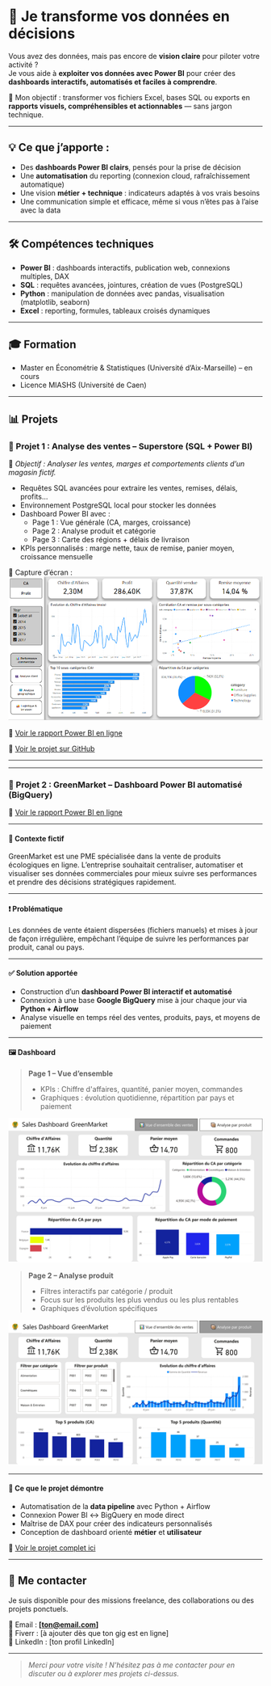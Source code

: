 # 🚀 Je transforme vos données en décisions

Vous avez des données, mais pas encore de **vision claire** pour piloter votre activité ?  
Je vous aide à **exploiter vos données avec Power BI** pour créer des **dashboards interactifs, automatisés et faciles à comprendre**.

🎯 Mon objectif : transformer vos fichiers Excel, bases SQL ou exports en **rapports visuels, compréhensibles et actionnables** — sans jargon technique.

---

## 💡 Ce que j’apporte :
- Des **dashboards Power BI clairs**, pensés pour la prise de décision
- Une **automatisation** du reporting (connexion cloud, rafraîchissement automatique)
- Une vision **métier + technique** : indicateurs adaptés à vos vrais besoins
- Une communication simple et efficace, même si vous n’êtes pas à l’aise avec la data

---

## 🛠️ Compétences techniques

- **Power BI** : dashboards interactifs, publication web, connexions multiples, DAX
- **SQL** : requêtes avancées, jointures, création de vues (PostgreSQL)
- **Python** : manipulation de données avec pandas, visualisation (matplotlib, seaborn)
- **Excel** : reporting, formules, tableaux croisés dynamiques

---

## 🎓 Formation

- Master en Économétrie & Statistiques (Université d’Aix-Marseille) – en cours  
- Licence MIASHS (Université de Caen)

---

## 📊 Projets

### 📁 Projet 1 : Analyse des ventes – Superstore (SQL + Power BI)

🎯 *Objectif : Analyser les ventes, marges et comportements clients d’un magasin fictif.*

- Requêtes SQL avancées pour extraire les ventes, remises, délais, profits...
- Environnement PostgreSQL local pour stocker les données
- Dashboard Power BI avec :
  - Page 1 : Vue générale (CA, marges, croissance)
  - Page 2 : Analyse produit et catégorie
  - Page 3 : Carte des régions + délais de livraison
- KPIs personnalisés : marge nette, taux de remise, panier moyen, croissance mensuelle

📸 Capture d’écran :  
![rapport_photo](/images/rapport_photo.png)

🔗 [Voir le rapport Power BI en ligne](https://app.powerbi.com/reportEmbed?reportId=9e15115f-84b8-443c-8ce5-3b31164e654b&autoAuth=true&ctid=a9f1c4f7-38f4-4d38-8a3c-4b6dbe981cea)

🔗 [Voir le projet sur GitHub](https://github.com/AntoineBrousse/Projet-Data-Analyst_Superstore)

---
---

### 📁 Projet 2 : GreenMarket – Dashboard Power BI automatisé (BigQuery)

🔗 [Voir le rapport Power BI en ligne](https://app.powerbi.com/reportEmbed?reportId=9e15115f-84b8-443c-8ce5-3b31164e654b&autoAuth=true&ctid=a9f1c4f7-38f4-4d38-8a3c-4b6dbe981cea)

---

#### 🔎 Contexte fictif

GreenMarket est une PME spécialisée dans la vente de produits écologiques en ligne. L’entreprise souhaitait centraliser, automatiser et visualiser ses données commerciales pour mieux suivre ses performances et prendre des décisions stratégiques rapidement.

---

#### ❗ Problématique

Les données de vente étaient dispersées (fichiers manuels) et mises à jour de façon irrégulière, empêchant l’équipe de suivre les performances par produit, canal ou pays.

---

#### ✅ Solution apportée

- Construction d’un **dashboard Power BI interactif et automatisé**
- Connexion à une base **Google BigQuery** mise à jour chaque jour via **Python + Airflow**
- Analyse visuelle en temps réel des ventes, produits, pays, et moyens de paiement

---

#### 🖼️ Dashboard

> **Page 1 – Vue d’ensemble**  
> - KPIs : Chiffre d'affaires, quantité, panier moyen, commandes  
> - Graphiques : évolution quotidienne, répartition par pays et paiement

![greenmarket_overview](/images/Sales_Dashboard_GreenMarket_pages-to-jpg-0001.jpg)

> **Page 2 – Analyse produit**  
> - Filtres interactifs par catégorie / produit  
> - Focus sur les produits les plus vendus ou les plus rentables  
> - Graphiques d’évolution spécifiques

![greenmarket_products](/images/Sales_Dashboard_GreenMarket_pages-to-jpg-0002.jpg)

---

#### 📌 Ce que le projet démontre

- Automatisation de la **data pipeline** avec Python + Airflow
- Connexion Power BI ↔ BigQuery en mode direct
- Maîtrise de DAX pour créer des indicateurs personnalisés
- Conception de dashboard orienté **métier** et **utilisateur**


🔗 [Voir le projet complet ici](https://github.com/AntoineBrousse/powerbi-greenmarket)

---

## 🤝 Me contacter

Je suis disponible pour des missions freelance, des collaborations ou des projets ponctuels.

📧 Email : **[ton@email.com]**  
💼 Fiverr : [à ajouter dès que ton gig est en ligne]  
🔗 LinkedIn : [ton profil LinkedIn]

---

> *Merci pour votre visite ! N’hésitez pas à me contacter pour en discuter ou à explorer mes projets ci-dessus.*

